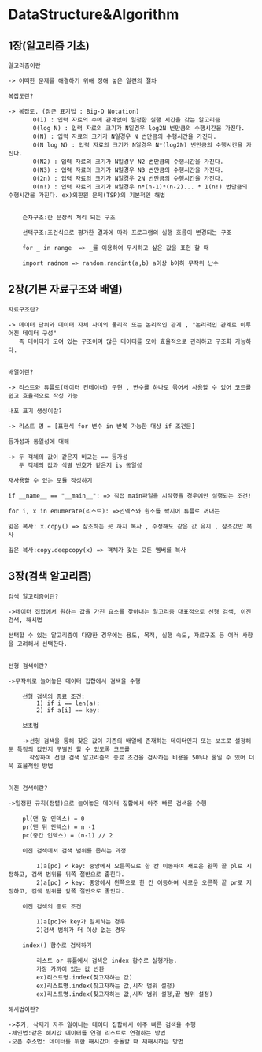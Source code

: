 # DataStructure&Algorithm
## 1장(알고리즘 기초)

    알고리즘이란
  
    -> 어떠한 문제를 해결하기 위해 정해 놓은 일련의 절차
    
    복잡도란?
    
    -> 복잡도. (점근 표기법 : Big-O Notation)
           O(1) : 입력 자료의 수에 관계없이 일정한 실행 시간을 갖는 알고리즘
           O(log N) : 입력 자료의 크기가 N일경우 log2N 번만큼의 수행시간을 가진다.
           O(N) : 입력 자료의 크기가 N일경우 N 번만큼의 수행시간을 가진다.
           O(N log N) : 입력 자료의 크기가 N일경우 N*(log2N) 번만큼의 수행시간을 가진다.
           O(N2) : 입력 자료의 크기가 N일경우 N2 번만큼의 수행시간을 가진다.
           O(N3) : 입력 자료의 크기가 N일경우 N3 번만큼의 수행시간을 가진다.
           O(2n) : 입력 자료의 크기가 N일경우 2N 번만큼의 수행시간을 가진다.
           O(n!) : 입력 자료의 크기가 N일경우 n*(n-1)*(n-2)... * 1(n!) 번만큼의 수행시간을 가진다. ex)외판원 문제(TSP)의 기본적인 해법

       
        순차구조:한 문장씩 처리 되는 구조

        선택구조:조건식으로 평가한 결과에 따라 프로그램의 실행 흐름이 변경되는 구조

        for _ in range  => _를 이용하여 무시하고 싶은 값을 표현 할 때
        
        import radnom => random.randint(a,b) a이상 b이하 무작위 난수 


## 2장(기본 자료구조와 배열)

    자료구조란?
    
    -> 데이터 단위와 데이터 자체 사이의 물리적 또는 논리적인 관계 , "논리적인 관계로 이루어진 데이터 구성"
       즉 데이터가 모여 있는 구조이며 많은 데이터를 모아 효율적으로 관리하고 구조화 가능하다.
    
    
    배열이란?
    
    -> 리스트와 튜플로(데이터 컨테이너) 구현 , 변수를 하나로 묶어서 사용할 수 있어 코드를 쉽고 효율적으로 작성 가능
    
    내포 표기 생성이란?
    
    -> 리스트 명 = [표현식 for 변수 in 반복 가능한 대상 if 조건문]

    등가성과 동일성에 대해
    
    -> 두 객체의 값이 같은지 비교는 == 등가성
       두 객체의 값과 식별 번호가 같은지 is 동일성
       
    재사용할 수 있는 모듈 작성하기
    
    if __name__ == "__main__": => 직접 main파일을 시작했을 경우에만 실행되는 조건!
    
    for i, x in enumerate(리스트): =>인덱스와 원소를 짝지어 튜플로 꺼내는 
    
    얇은 복사: x.copy() => 참조하는 곳 까지 복사 , 수정해도 같은 값 유지 , 참조값만 복사
    
    깊은 복사:copy.deepcopy(x) => 객체가 갖는 모든 멤버를 복사
    
    
## 3장(검색 알고리즘)
    
    검색 알고리즘이란?
    
    ->데이터 집합에서 원하는 값을 가진 요소를 찾아내는 알고리즘 대표적으로 선형 검색, 이진 검색, 해시법
    
    선택할 수 있는 알고리즘이 다양한 경우에는 용도, 목적, 실행 속도, 자료구조 등 여러 사항을 고려해서 선택한다.
    
    
    선형 검색이란?
    
    ->무작위로 늘어놓은 데이터 집합에서 검색을 수행
    
        선형 검색의 종료 조건:
            1) if i == len(a):
            2) if a[i] == key:
        
        보초법 
        
        ->선형 검색을 통해 찾은 값이 기존의 배열에 존재하는 데이터인지 또는 보초로 설정해둔 특정의 값인지 구별만 할 수 있도록 코드를 
          작성하여 선형 검색 알고리즘의 종료 조건을 검사하는 비용을 50%나 줄일 수 있어 더욱 효율적인 방법

    
    이진 검색이란?
    
    ->일정한 규칙(정렬)으로 늘어놓은 데이터 집합에서 아주 빠른 검색을 수행
        
        pl(맨 앞 인덱스) = 0
        pr(맨 뒤 인덱스) = n -1
        pc(중간 인덱스) = (n-1) // 2
        
        이진 검색에서 검색 범위를 좁히는 과정

            1)a[pc] < key: 중앙에서 오른쪽으로 한 칸 이동하여 새로운 왼쪽 끝 pl로 지정하고, 검색 범위를 뒤쪽 절반으로 좁힌다.
            2)a[pc] > key: 중앙에서 왼쪽으로 한 칸 이동하여 새로운 오른쪽 끝 pr로 지정하고, 검색 범위를 앞쪽 절반으로 줄인다.
        
        이진 검색의 종료 조건
        
            1)a[pc]와 key가 일치하는 경우
            2)검색 범위가 더 이상 없는 경우
            
        index() 함수로 검색하기
        
            리스트 or 튜플에서 검색은 index 함수로 실행가능.
            가장 가까이 있는 값 반환
            ex)리스트명.index(찾고자하는 값)
            ex)리스트명.index(찾고자하는 값,시작 범위 설정)
            ex)리스트명.index(찾고자하는 값,시작 범위 설정,끝 범위 설정)
    
    해시법이란?
    
    ->추가, 삭제가 자주 일어나는 데이터 집합에서 아주 빠른 검색을 수행
    -체인법:같은 해시값 데이터를 연결 리스트로 연결하는 방법
    -오픈 주소법: 데이터를 위한 해시값이 충돌할 때 재해시하는 방법
